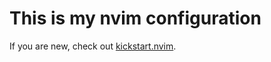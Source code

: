 # This is my nvim configuration

If you are new, check out [kickstart.nvim](https://github.com/nvim-lua/kickstart.nvim).
